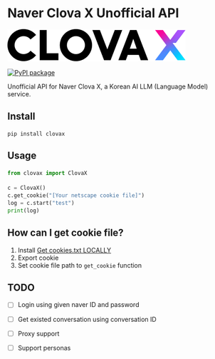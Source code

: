# Naver Clova X Unofficial API


![clova-logo](./doc/clova-logo.png)

<a href="https://pypi.org/project/clovax/"><img alt="PyPI package" src="https://img.shields.io/badge/pypi-clovax-green"></a>

Unofficial API for Naver Clova X, a Korean AI LLM (Language Model) service.

## Install

```
pip install clovax
```

## Usage

```python
from clovax import ClovaX

c = ClovaX()
c.get_cookie("[Your netscape cookie file]")
log = c.start("test")
print(log)
```

## How can I get cookie file?

1. Install [Get cookies.txt LOCALLY](https://chrome.google.com/webstore/detail/get-cookiestxt-locally/cclelndahbckbenkjhflpdbgdldlbecc)
2. Export cookie
3. Set cookie file path to `get_cookie` function


## TODO

* [ ] Login using given naver ID and password
* [ ] Get existed conversation using conversation ID
* [ ] Proxy support
* [ ] Support personas

